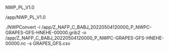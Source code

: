 NWP_PL_V1.0

/app/NWP_PL_V1.0

./NWPConvert -i /app/Z_NAFP_C_BABJ_20220504120000_P_NWPC-GRAPES-GFS-HNEHE-00000.grib2 -o /app/Z_NAFP_C_BABJ_20220504120000_P_NWPC-GRAPES-GFS-HNEHE-00000.nc -s GRAPES_GFS.csv


